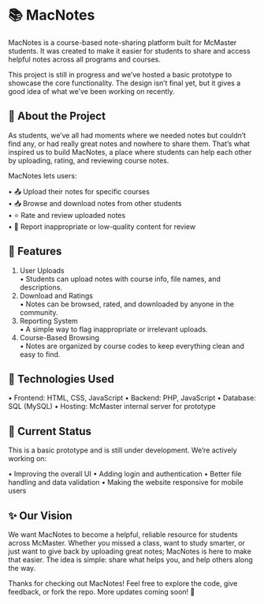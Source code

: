 # 📚 MacNotes 
MacNotes is a course-based note-sharing platform built for McMaster students. It was created to make it easier for students to share and access helpful notes across all programs and courses.

This project is still in progress and we’ve hosted a basic prototype to showcase the core functionality. The design isn’t final yet, but it gives a good idea of what we’ve been working on recently.

## 🔨 About the Project
As students, we’ve all had moments where we needed notes but couldn’t find any, or had really great notes and nowhere to share them. That’s what inspired us to build MacNotes, a place where students can help each other by uploading, rating, and reviewing course notes.

MacNotes lets users:

• 📤 Upload their notes for specific courses <br/>
• 📥 Browse and download notes from other students <br/>
• ⭐ Rate and review uploaded notes <br/>
• 🚩 Report inappropriate or low-quality content for review <br/>

## 🌟 Features

1) User Uploads <br/>
 • Students can upload notes with course info, file names, and descriptions. <br/>
2) Download and Ratings <br/>
 • Notes can be browsed, rated, and downloaded by anyone in the community. <br/>
3) Reporting System <br/>
 • A simple way to flag inappropriate or irrelevant uploads. <br/>
4) Course-Based Browsing <br/>
 • Notes are organized by course codes to keep everything clean and easy to find. <br/>

## 🧰 Technologies Used

• Frontend: HTML, CSS, JavaScript
• Backend: PHP, JavaScript
• Database: SQL (MySQL)
• Hosting: McMaster internal server for prototype 

## 🚧 Current Status

This is a basic prototype and is still under development. We’re actively working on:

• Improving the overall UI
• Adding login and authentication
• Better file handling and data validation
• Making the website responsive for mobile users 

## ✨ Our Vision

We want MacNotes to become a helpful, reliable resource for students across McMaster. Whether you missed a class, want to study smarter, or just want to give back by uploading great notes; MacNotes is here to make that easier. The idea is simple: share what helps you, and help others along the way.

Thanks for checking out MacNotes! Feel free to explore the code, give feedback, or fork the repo. More updates coming soon! 🚀

